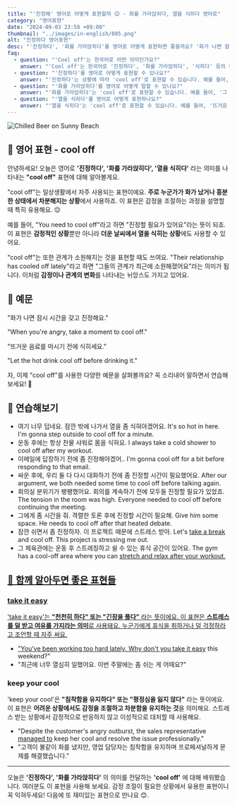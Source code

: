 ```yaml
---
title: "'진정해' 영어로 어떻게 표현할까 😌 - 화를 가라앉히다, 열을 식히다 영어로"
category: "영어표현"
date: "2024-09-03 23:58 +09:00"
thumbnail: "../images/in-english/085.png"
alt: "진정하다 영어표현"
desc: "'진정하다', '화를 가라앉히다'를 영어로 어떻게 표현하면 좋을까요? '화가 나면 잠시 시간을 갖고 진정해요.', '뜨거운 음료를 마시기 전에 식히세요.' 등을 영어로 표현하는 법을 배워봅시다. 다양한 예문을 통해서 연습하고 본인의 표현으로 만들어 보세요."
faq:
  - question: "'Cool off'는 한국어로 어떤 의미인가요?"
    answer: "'Cool off'는 한국어로 '진정하다', '화를 가라앉히다', '식히다' 등의 의미로 사용됩니다. 감정적인 상황이나 더운 날씨, 뜨거운 음식 등을 식히는 상황에서 사용할 수 있습니다."
  - question: "'진정하다'를 영어로 어떻게 표현할 수 있나요?"
    answer: "'진정하다'는 상황에 따라 'cool off'로 표현할 수 있습니다. 예를 들어, '화가 났을 때는 잠시 진정할 시간을 가져보세요'는 'When you're angry, take a moment to cool off'로 말할 수 있습니다."
  - question: "'화를 가라앉히다'를 영어로 어떻게 말할 수 있나요?"
    answer: "'화를 가라앉히다'는 'cool off'로 표현할 수 있습니다. 예를 들어, '그 말다툼 후에 화를 가라앉힐 필요가 있어요'는 'I need to cool off after that argument'로 말할 수 있습니다."
  - question: "'열을 식히다'를 영어로 어떻게 표현하나요?"
    answer: "'열을 식히다'는 'cool off'로 표현할 수 있습니다. 예를 들어, '뜨거운 음료를 마시기 전에 식히세요'는 'Let the hot drink cool off before drinking it'로 말할 수 있습니다."
---
```


![Chilled Beer on Sunny Beach](../images/in-english/085-1.avif)

## 🌟 영어 표현 - cool off

안녕하세요! 오늘은 영어로 **'진정하다', '화를 가라앉히다', '열을 식히다'** 라는 의미를 나타내는 **"cool off"** 표현에 대해 알아볼게요.

"cool off"는 일상생활에서 자주 사용되는 표현이에요. **주로 누군가가 화가 났거나 흥분한 상태에서 차분해지는 상황**에서 사용하죠. 이 표현은 감정을 조절하는 과정을 설명할 때 특히 유용해요. 😌

예를 들어, "You need to cool off"라고 하면 "진정할 필요가 있어요"라는 뜻이 되죠. 이 표현은 **감정적인 상황**뿐만 아니라 **더운 날씨에서 열을 식히는 상황**에도 사용할 수 있어요.

"cool off"는 또한 관계가 소원해지는 것을 표현할 때도 쓰여요. "Their relationship has cooled off lately"라고 하면 "그들의 관계가 최근에 소원해졌어요"라는 의미가 됩니다. 이처럼 **감정이나 관계의 변화**를 나타내는 뉘앙스도 가지고 있어요.

## 📖 예문

"화가 나면 잠시 시간을 갖고 진정해요."

"When you're angry, take a moment to cool off."

"뜨거운 음료를 마시기 전에 식히세요."

"Let the hot drink cool off before drinking it."

자, 이제 "cool off"를 사용한 다양한 예문을 살펴볼까요? 꼭 소리내어 말하면서 연습해보세요! 🚀

## 💬 연습해보기

<ul data-interactive-list>
  <li data-interactive-item>
    <span data-toggler>여기 너무 덥네요. 잠깐 밖에 나가서 열을 좀 식혀야겠어요.</span>
    <span data-answer>It's so hot in here. I'm gonna step outside to cool off for a minute.</span>
  </li>
  <li data-interactive-item>
    <span data-toggler>운동 후에는 항상 찬물 샤워로 몸을 식혀요.</span>
    <span data-answer>I always take a cold shower to cool off after my workout.</span>
  </li>
  <li data-interactive-item>
    <span data-toggler>이메일에 답장하기 전에 좀 진정해야겠어..</span>
    <span data-answer>I'm gonna cool off for a bit before responding to that email.</span>
  </li>
  <li data-interactive-item>
    <span data-toggler>싸운 후에, 우리 둘 다 다시 대화하기 전에 좀 진정할 시간이 필요했어요.</span>
    <span data-answer>After our argument, we both needed some time to cool off before talking again.</span>
  </li>
  <li data-interactive-item>
    <span data-toggler>회의실 분위기가 팽팽했어요. 회의를 계속하기 전에 모두들 진정할 필요가 있었죠.</span>
    <span data-answer>The tension in the room was high. Everyone needed to cool off before continuing the meeting.</span>
  </li>
  <li data-interactive-item>
    <span data-toggler>그에게 좀 시간을 줘. 격렬한 토론 후에 진정할 시간이 필요해.</span>
    <span data-answer>Give him some space. He needs to cool off after that heated debate.</span>
  </li>
  <li data-interactive-item>
    <span data-toggler>잠깐 쉬면서 좀 진정하자. 이 프로젝트 때문에 스트레스 받아.</span>
    <span data-answer>Let's <a href="/blog/in-english/202.take-a-break/">take a break</a> and cool off. This project is stressing me out.</span>
  </li>
  <li data-interactive-item>
    <span data-toggler>그 체육관에는 운동 후 스트레칭하고 쉴 수 있는 휴식 공간이 있어요.</span>
    <span data-answer>The gym has a cool-off area where you can <a href="/blog/topic/014/#2-%EC%8A%A4%ED%8A%B8%EB%A0%88%EC%B9%AD-stretch">stretch</> and relax after your workout.</span>
  </li>
</ul>

## 🤝 함께 알아두면 좋은 표현들

### take it easy

'take it easy'는 **"천천히 하다" 또는 "긴장을 풀다"** 라는 뜻이에요. 이 표현은 **스트레스를 덜 받고 여유를 가지라는 의미**로 사용돼요. 누군가에게 휴식을 취하거나 덜 걱정하라고 조언할 때 자주 써요.

- "You've been working too hard lately. Why don't you [take it easy](/blog/너무-긴장하지마-영어표현/) this weekend?"
- "최근에 너무 열심히 일했어요. 이번 주말에는 좀 쉬는 게 어때요?"

### keep your cool

'keep your cool'은 **"침착함을 유지하다" 또는 "평정심을 잃지 않다"** 라는 뜻이에요. 이 표현은 **어려운 상황에서도 감정을 조절하고 차분함을 유지하는 것**을 의미해요. 스트레스 받는 상황에서 감정적으로 반응하지 않고 이성적으로 대처할 때 사용해요.

- "Despite the customer's angry outburst, the sales representative [managed to](/blog/in-english/175.manage-to/) keep her cool and resolve the issue professionally."
- "고객이 불같이 화를 냈지만, 영업 담당자는 침착함을 유지하며 프로페셔널하게 문제를 해결했습니다."

---

오늘은 **'진정하다', '화를 가라앉히다'** 의 의미를 전달하는 **'cool off'** 에 대해 배워봤습니다. 여러분도 이 표현을 사용해 보세요. 감정 조절이 필요한 상황에서 유용한 표현이니 꼭 익혀두세요! 다음에 또 재미있는 표현으로 만나요 😊.
